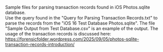 Sample files for parsing transaction records found in iOS Photos.sqlite database.  
Use the query found in the "Query for Parsing Transaction Records.txt" to parse the records from the "iOS 16 Test Database Photos.sqlite".
The file "Sample Output from Test Database.csv" is an example of the output. 
The usage of the transaction records is discussed here: https://forensicfolder.wordpress.com/2025/09/05/photos-sqlite-transaction-records-introduction/
